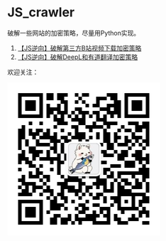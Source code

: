 # JS_crawler
破解一些网站的加密策略，尽量用Python实现。

01. [【JS逆向】破解第三方B站视频下载加密策略](https://mp.weixin.qq.com/s/Hstn16q8AH-nvDwoxQ-1XA)
02. [【JS逆向】破解DeepL和有道翻译加密策略](https://mp.weixin.qq.com/s/AWL3et91N8T24cKs1v660g)

欢迎关注：

![微信公众号](./static/qrcode.jpg)
